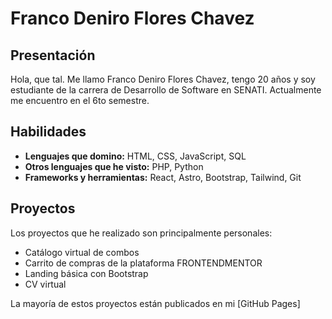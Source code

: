 # Franco Deniro Flores Chavez

## Presentación
Hola, que tal. Me llamo Franco Deniro Flores Chavez, tengo 20 años y soy estudiante de la carrera de Desarrollo de Software en SENATI. Actualmente me encuentro en el 6to semestre.

## Habilidades
- **Lenguajes que domino:** HTML, CSS, JavaScript, SQL  
- **Otros lenguajes que he visto:** PHP, Python  
- **Frameworks y herramientas:** React, Astro, Bootstrap, Tailwind, Git  

## Proyectos
Los proyectos que he realizado son principalmente personales:  
- Catálogo virtual de combos  
- Carrito de compras de la plataforma FRONTENDMENTOR  
- Landing básica con Bootstrap  
- CV virtual  

La mayoría de estos proyectos están publicados en mi [GitHub Pages]